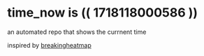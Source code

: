 # time_now is (( 1718118000586 ))

an automated repo that shows the currnent time

inspired by [breakingheatmap](https://github.com/breakingheatmap/breakingheatmap)